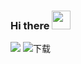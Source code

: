 <!-- <img align="right" src="https://github-readme-stats.vercel.app/api?username=woshiliuxu&show_icons=true&icon_color=CE1D2D&text_color=718096&bg_color=ffffff&hide_title=true" /> -->

### Hi there <img src="https://raw.githubusercontent.com/MartinHeinz/MartinHeinz/master/wave.gif" width="30px">
<a title="Hits" target="_blank" href="https://github.com/woshiliuxu/woshiliuxu"><img src="https://hits.b3log.org/woshiliuxu/woshiliuxu.svg"></a>
![下载](https://user-images.githubusercontent.com/58692858/159661235-a6332bcc-9bdf-4c9b-8829-c70057c89341.png)


<!-- ![GitHub followers](https://img.shields.io/github/followers/woshiliuxu.svg?style=social)
![GitHub forks](https://img.shields.io/github/forks/woshiliuxu/woshiliuxu.github.io.svg?style=social)
![GitHub stars](https://img.shields.io/github/stars/woshiliuxu/woshiliuxu.github.io.svg?style=social)
![GitHub watchers](https://img.shields.io/github/watchers/woshiliuxu/woshiliuxu.github.io.svg?style=social) -->



<!-- **woshiliuxu/woshiliuxu** is a ✨ _special_ ✨ repository because its `README.md` (this file) appears on your GitHub profile.

Here are some ideas to get you started: -->

<!-- - 🔭 I’m currently working on ...
- 🌱 I’m currently learning ...
- 👯 I’m looking to collaborate on ...
- 🤔 I’m looking for help with ...
- 💬 Ask me about ...
- 📫 How to reach me: ...
- 😄 Pronouns: ...
- ⚡ Fun fact: ... -->
<!--
```js
const me = new Coder();

// who am i?
me.name('liuxu');
me.job('Back-end development');

// contact me
me.email('otis1026@163.com');

// my social media
me.github('https://github.com/woshiliuxu');
me.zhihu('https://www.zhihu.com/people/su-yang-93-24')

// my skill
me.language('java/spring/HTML/CSS/JavaScript/');
me.skill(['java', 'spring', 'springMvc']);

// my hobby
me.hobby = ['观影', '读书', '听歌', '终生学习']

```
-->


